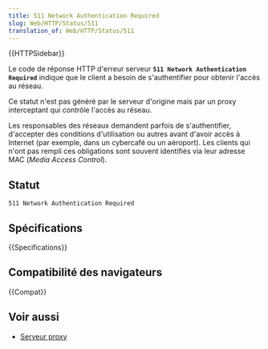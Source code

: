```yaml
---
title: 511 Network Authentication Required
slug: Web/HTTP/Status/511
translation_of: Web/HTTP/Status/511
---
```


{{HTTPSidebar}}

Le code de réponse HTTP d'erreur serveur **`511 Network Authentication Required`** indique que le client a besoin de s'authentifier pour obtenir l'accès au réseau.

Ce statut n'est pas généré par le serveur d'origine mais par un proxy interceptant qui contrôle l'accès au réseau.

Les responsables des réseaux demandent parfois de s'authentifier, d'accepter des conditions d'utilisation ou autres avant d'avoir accès à Internet (par exemple, dans un cybercafé ou un aéroport). Les clients qui n'ont pas rempli ces obligations sont souvent identifiés via leur adresse MAC (<i lang="en">Media Access Control</i>).

## Statut

```
511 Network Authentication Required
```

## Spécifications

{{Specifications}}

## Compatibilité des navigateurs

{{Compat}}

## Voir aussi

- [Serveur proxy](/fr/docs/Glossary/Proxy_server)
